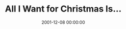 ---
layout: series
series: "All I Want for Christmas Is..."
permalink: "/all-i-want-for-christmas-is/"
title: All I Want for Christmas Is...
date: 2001-12-08 00:00:00
endDate: 2001-12-22 00:00:00
description: "It is the time of year when we all make our lists. What are we hoping to get? "
src: "http://s3.amazonaws.com/crossroads-media/images/legacy/content/"
---